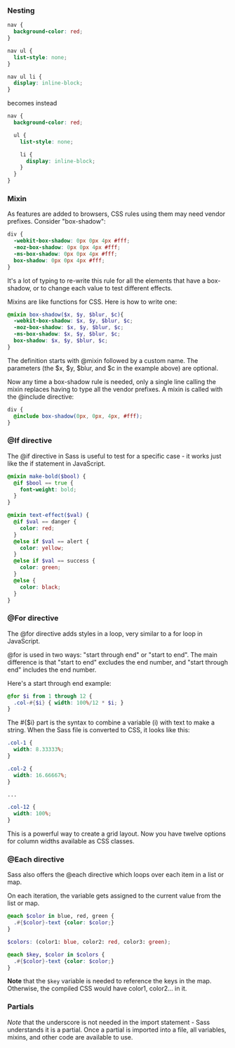 ### Nesting

```css
nav {
  background-color: red;
}

nav ul {
  list-style: none;
}

nav ul li {
  display: inline-block;
}
```
becomes instead

```scss
nav {
  background-color: red;

  ul {
    list-style: none;

    li {
      display: inline-block;
    }
  }
}
```

### Mixin
 As features are added to browsers, CSS rules using them may need vendor prefixes. Consider "box-shadow":

```css
div {
  -webkit-box-shadow: 0px 0px 4px #fff;
  -moz-box-shadow: 0px 0px 4px #fff;
  -ms-box-shadow: 0px 0px 4px #fff;
  box-shadow: 0px 0px 4px #fff;
}
```

It's a lot of typing to re-write this rule for all the elements that have a box-shadow, or to change each value to test 
different effects.

Mixins are like functions for CSS. Here is how to write one:

```scss
@mixin box-shadow($x, $y, $blur, $c){
  -webkit-box-shadow: $x, $y, $blur, $c;
  -moz-box-shadow: $x, $y, $blur, $c;
  -ms-box-shadow: $x, $y, $blur, $c;
  box-shadow: $x, $y, $blur, $c;
}
```

The definition starts with @mixin followed by a custom name. The parameters (the $x, $y, $blur, and $c in the example above) 
are optional.

Now any time a box-shadow rule is needed, only a single line calling the mixin replaces having to type all the vendor prefixes. 
A mixin is called with the @include directive:

```scss
div {
  @include box-shadow(0px, 0px, 4px, #fff);
}
```

### @If directive

The @if directive in Sass is useful to test for a specific case - it works just like the if statement in JavaScript.

```scss
@mixin make-bold($bool) {
  @if $bool == true {
    font-weight: bold;
  }
}
```

```scss
@mixin text-effect($val) {
  @if $val == danger {
    color: red;
  }
  @else if $val == alert {
    color: yellow;
  }
  @else if $val == success {
    color: green;
  }
  @else {
    color: black;
  }
}
```

### @For directive

The @for directive adds styles in a loop, very similar to a for loop in JavaScript.

@for is used in two ways: "start through end" or "start to end". The main difference is that "start to end" excludes the 
end number, and "start through end" includes the end number.

Here's a start through end example:

```scss
@for $i from 1 through 12 {
  .col-#{$i} { width: 100%/12 * $i; }
}
```

The #{$i} part is the syntax to combine a variable (i) with text to make a string. When the Sass file is converted to CSS, 
it looks like this:

```css
.col-1 {
  width: 8.33333%;
}

.col-2 {
  width: 16.66667%;
}

...

.col-12 {
  width: 100%;
}
```
This is a powerful way to create a grid layout. Now you have twelve options for column widths available as CSS classes.

### @Each directive

Sass also offers the @each directive which loops over each item in a list or map.

On each iteration, the variable gets assigned to the current value from the list or map.

```scss
@each $color in blue, red, green {
  .#{$color}-text {color: $color;}
}
```

```scss
$colors: (color1: blue, color2: red, color3: green);

@each $key, $color in $colors {
  .#{$color}-text {color: $color;}
}
```

**Note** that the `$key` variable is needed to reference the keys in the map. Otherwise, the compiled CSS would have color1, color2... in it.


### Partials

*Note* that the underscore is not needed in the import statement - Sass understands it is a partial. Once a partial is imported into a file, all variables, mixins, and other code are available to use.
